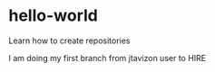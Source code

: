 # hello-world
Learn how to create repositories

I am doing my first branch from jtavizon user to HIRE 

